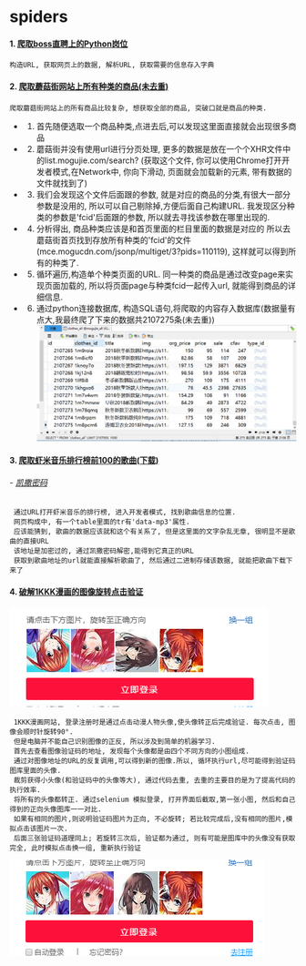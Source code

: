 # spiders
#### 1. [爬取boss直聘上的Python岗位](https://github.com/kingjxlove/spiders/blob/master/spiders/zhipin.py)
    构造URL, 获取网页上的数据, 解析URL, 获取需要的信息存入字典
#### 2. [爬取蘑菇街网站上所有种类的商品(未去重)](https://github.com/kingjxlove/spiders/blob/master/spiders/mogujie_all.py)
    爬取蘑菇街网站上的所有商品比较复杂, 想获取全部的商品, 突破口就是商品的种类.
   - 1. 首先随便选取一个商品种类,点进去后,可以发现这里面直接就会出现很多商品
   - 2. 蘑菇街并没有使用url进行分页处理, 更多的数据是放在一个个XHR文件中的list.mogujie.com/search?
	(获取这个文件, 你可以使用Chrome打开开发者模式,在Network中, 你向下滑动, 页面就会加载新的元素, 带有数据的文件就找到了)
   - 3. 我们会发现这个文件后面跟的参数, 就是对应的商品的分类,有很大一部分参数是没用的, 所以可以自己剔除掉,方便后面自己构建URL. 我发现区分种类的参数是'fcid'后面跟的参数, 所以就去寻找该参数在哪里出现的.
   - 4. 分析得出, 商品种类应该是和首页里面的栏目里面的数据是对应的 所以去蘑菇街首页找到存放所有种类的'fcid'的文件(mce.mogucdn.com/jsonp/multiget/3?pids=110119), 这样就可以得到所有的种类了.
   - 5. 循环遍历,构造单个种类页面的URL. 同一种类的商品是通过改变page来实现页面加载的, 所以将页面page与种类fcid一起传入url, 就能得到商品的详细信息.
   - 6. 通过python连接数据库, 构造SQL语句,将爬取的内容存入数据库(数据量有点大,我最终爬了下来的数据共2107275条(未去重))
   ![蘑菇街所有商品数据](https://github.com/kingjxlove/img/blob/master/spiders_img/%E8%98%91%E8%8F%87%E8%A1%97%E6%95%B0%E6%8D%AE.png)
#### 3. [爬取虾米音乐排行榜前100的歌曲(下载)](https://github.com/kingjxlove/spiders/blob/master/spiders/xiami.py)
###### - [凯撒密码](https://github.com/kingjxlove/spiders/blob/master/spiders/kaisha.py)
	 通过URL打开虾米音乐的排行榜, 进入开发者模式, 找到歌曲信息的位置.
	 网页构成中, 有一个table里面的tr有'data-mp3'属性.
	 应该能猜到, 歌曲的数据应该就和这个有关系了, 但是这里面的文字杂乱无章, 很明显不是歌曲的直接URL
	 该地址是加密过的, 通过凯撒密码解密,能得到它真正的URL
	 获取到歌曲地址的url就能直接解析歌曲了, 然后通过二进制存储该数据, 就能把歌曲下载下来了
#### 4. [破解1KKK漫画的图像旋转点击验证](https://github.com/kingjxlove/spiders/blob/master/spiders/img_check.py)
![未点击时的验证码](https://github.com/kingjxlove/img/blob/master/spiders_img/1kkk%E9%AA%8C%E8%AF%81%E7%A0%81.png)

	 1KKK漫画网站, 登录注册时是通过点击动漫人物头像,使头像转正后完成验证. 每次点击, 图像会顺时针旋转90°.
	 但是电脑并不能自己识别图像的正反, 所以涉及到简单的机器学习.
	 首先去查看图像验证码的地址, 发现每个头像都是由四个不同方向的小图组成.
	 通过对图像地址的URL的反复调用,可以得到新的图像.所以, 循环执行url,尽可能得到验证码图库里面的头像.
	 裁剪获得小头像(和验证码中的头像等大), 通过代码去重, 去重的主要目的是为了提高代码的执行效率.
	 将所有的头像都转正. 通过selenium 模拟登录, 打开界面后截取,第一张小图, 然后和自己得到的正向头像图库一一对比.
	 如果有相同的图片,则说明验证码图片为正向, 不必旋转; 若比较完成后,没有相同的图片,模拟点击该图片一次.
	 后面三张验证码道理同上; 若旋转三次后, 验证都为通过, 则有可能是图库中的头像没有获取完全, 此时模拟点击换一组, 重新执行验证
![验证完成后的图片](https://github.com/kingjxlove/img/blob/master/spiders_img/1kkk%E9%AA%8C%E8%AF%81%E7%A0%81(%E6%AD%A3).png)
	
